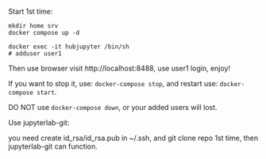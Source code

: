 Start 1st time:

```
mkdir home srv
docker compose up -d

docker exec -it hubjupyter /bin/sh
# adduser user1
```

Then use browser visit http://localhost:8488, use user1 login, enjoy!

If you want to stop it, use: `docker-compose stop`, and restart use: `docker-compose start`.

DO NOT use `docker-compose down`, or your added users will lost.

Use jupyterlab-git:

you need create id_rsa/id_rsa.pub in ~/.ssh, and git clone repo 1st time, then jupyterlab-git can function. 

